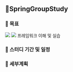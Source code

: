 ## 🌱SpringGroupStudy

### 🎯 목표
<img src="https://img.shields.io/badge/Spring-6DB33F.svg?style=flat-square&logo=Spring&logoColor=white"/> <img src="https://img.shields.io/badge/Spring Boot-6DB33F.svg?style=flat-square&logo=Spring Boot&logoColor=white"/> 프레임워크 이해 및 실습


### 📅 스터디 기간 및 일정
 

### 📌 세부계획
